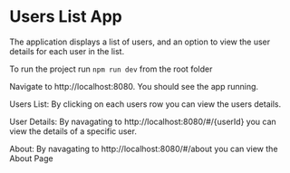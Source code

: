 
# Users List App

The application displays a list of users, and an option to view the user details for each user in the list.

To run  the project run `npm run dev` from the root folder

Navigate to http://localhost:8080. 
You should see the app running. 

Users List:
By clicking on each users row you can view the users details.

User Details:
By navagating to http://localhost:8080/#/{userId} you can view the details of a specific user.

About:
By navagating to http://localhost:8080/#/about you can view the About Page


